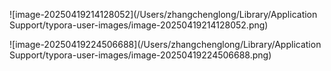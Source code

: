 ![image-20250419214128052](/Users/zhangchenglong/Library/Application Support/typora-user-images/image-20250419214128052.png)



![image-20250419224506688](/Users/zhangchenglong/Library/Application Support/typora-user-images/image-20250419224506688.png)

  